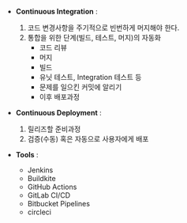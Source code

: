 - **Continuous Integration** : 
	1. 코드 변경사항을 주기적으로 빈번하게 머지해야 한다.
	2. 통합을 위한 단계(빌드, 테스트, 머지)의 자동화
		- 코드 리뷰
		- 머지
		- 빌드
		- 유닛 테스트, Integration 테스트 등
		- 문제를 일으킨 커밋에 알리기
		- 이후 배포과정
- **Continuous Deployment** :  
	1. 릴리즈할 준비과정
	2. 검증(수동) 혹은 자동으로 사용자에게 배포

- **Tools** : 
	- Jenkins
	- Buildkite
	- GitHub Actions
	- GitLab CI/CD
	- Bitbucket Pipelines
	- circleci